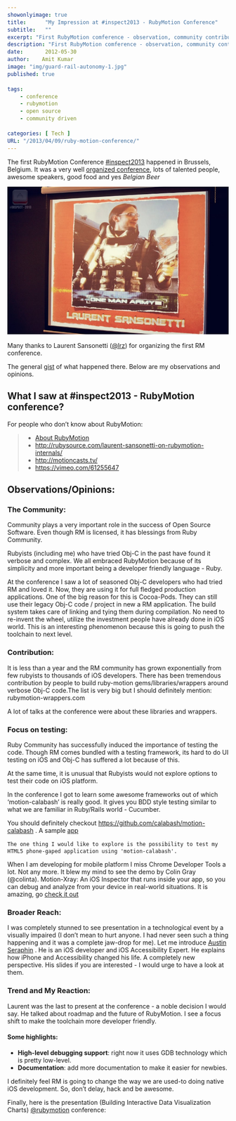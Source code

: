 ```yaml
---
showonlyimage: true
title:      "My Impression at #inspect2013 - RubyMotion Conference"
subtitle:   ""
excerpt: "First RubyMotion comference - observation, community contribution, trends, reactions"
description: "First RubyMotion comference - observation, community contribution, trends, reactions"
date:       2012-05-30
author:    Amit Kumar
image: "img/guard-rail-autonomy-1.jpg"
published: true

tags:
    - conference
    - rubymotion
    - open source
    - community driven

categories: [ Tech ]
URL: "/2013/04/09/ruby-motion-conference/"
---
```



The first RubyMotion Conference [#inspect2013](http://www.rubymotion.com/conference/#schedule) happened in Brussels, Belgium. It was a very well [organized conference](http://eventifier.co/event/inspect13/), lots of talented people, awesome speakers, good food and yes _Belgian Beer_

![](/img/one_man_army-laurent.png)

Many thanks to Laurent Sansonetti ([@lrz](https://twitter.com/lrz)) for organizing the first RM conference.

The general [gist](https://gist.github.com/ryansobol/5276501) of what happened there. Below are my observations and opinions.

## What I saw at #inspect2013 - RubyMotion conference?

For people who don’t know about RubyMotion:

> - [About RubyMotion](http://www.rubymotion.com/developer-center/)
> - http://rubysource.com/laurent-sansonetti-on-rubymotion-internals/
> - http://motioncasts.tv/
> - https://vimeo.com/61255647

## Observations/Opinions:

### The Community:

Community plays a very important role in the success of Open Source Software. Even though RM is licensed, it has blessings from Ruby Community.

Rubyists (including me) who have tried Obj-C in the past have found it verbose and complex. We all embraced RubyMotion because of its simplicity and more important being a developer friendly language - Ruby.

At the conference I saw a lot of seasoned Obj-C developers who had tried RM and loved it. Now, they are using it for full fledged production applications. One of the big reason for this is Cocoa-Pods. They can still use their legacy Obj-C code / project in new a RM application. The build system takes care of linking and tying them during compilation. No need to re-invent the wheel, utilize the investment people have already done in iOS world. This is an interesting phenomenon because this is going to push the toolchain to next level.

### Contribution:
It is less than a year and the RM community has grown exponentially from few rubyists to thousands of iOS developers. There has been tremendous contribution by people to build ruby-motion gems/libraries/wrappers around verbose Obj-C code.The list is very big but I should definitely mention: rubymotion-wrappers.com

A lot of talks at the conference were about these libraries and wrappers.

### Focus on testing:
Ruby Community has successfully induced the importance of testing the code. Though RM comes bundled with a testing framework, its hard to do UI testing on iOS and Obj-C has suffered a lot because of this.

At the same time, it is unusual that Rubyists would not explore options to test their code on iOS platform.

In the conference I got to learn some awesome frameworks out of which ‘motion-calabash’ is really good. It gives you BDD style testing similar to what we are familiar in Ruby/Rails world - Cucumber.

You should definitely checkout https://github.com/calabash/motion-calabash . A sample [app](http://github.com/krukow/motion-calabash-inspect2013)

```
The one thing I would like to explore is the possibility to test my HTML5 phone-gaped application using 'motion-calabash'.
```

When I am developing for mobile platform I miss Chrome Developer Tools a lot. Not any more. It blew my mind to see the demo by Colin Gray (@colinta). Motion-Xray: An iOS Inspector that runs inside your app, so you can debug and analyze from your device in real-world situations. It is amazing, go [check it out](https://github.com/colinta/motion-xray)

### Broader Reach:
I was completely stunned to see presentation in a technological event by a visually impaired (I don’t mean to hurt anyone. I had never seen such a thing happening and it was a complete jaw-drop for me). Let me introduce [Austin Seraphin](http://behindthecurtain.us/about/) . He is an iOS developer and iOS Accessibility Expert. He explains how iPhone and Accessibility changed his life. A completely new perspective. His slides if you are interested - I would urge to have a look at them.

### Trend and My Reaction:
Laurent was the last to present at the conference - a noble decision I would say. He talked about roadmap and the future of RubyMotion. I see a focus shift to make the toolchain more developer friendly.

#### Some highlights:
- **High-level debugging support**: right now it uses GDB technology which is pretty low-level.
- **Documentation**: add more documentation to make it easier for newbies.

I definitely feel RM is going to change the way we are used-to doing native iOS development. So, don’t delay, hack and be awesome.

Finally, here is the presentation (Building Interactive Data Visualization Charts) [@rubymotion](http://lanyrd.com/2013/inspect/) conference:


